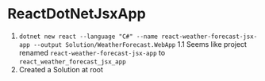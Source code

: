# ReactDotNetJsxApp

1. `dotnet new react --language "C#" --name react-weather-forecast-jsx-app --output Solution/WeatherForecast.WebApp`
  1.1 Seems like project renamed `react-weather-forecast-jsx-app` to `react_weather_forecast_jsx_app`
1. Created a Solution at root

